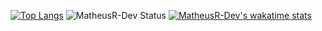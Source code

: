 [![Top Langs](https://github-readme-stats.vercel.app/api/top-langs/?username=MatheusR-Dev)](https://github.com/MatheusR-Dev/github-readme-stats) 
![MatheusR-Dev Status](https://github-readme-stats.vercel.app/api?username=MatheusR-Dev&show_icons=true) 
[![MatheusR-Dev's wakatime stats](https://github-readme-stats.vercel.app/api/wakatime?username=MatheusR-Dev)](https://github.com/MatheusR-Dev/github-readme-stats)

